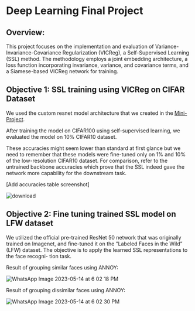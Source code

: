 # Deep Learning Final Project

## Overview:
This project focuses on the implementation and evaluation of
Variance-Invariance-Covariance Regularization (VICReg), a
Self-Supervised Learning (SSL) method. The methodology
employs a joint embedding architecture, a loss function
incorporating invariance, variance, and covariance terms,
and a Siamese-based VICReg network for training.

## Objective 1: SSL training using VICReg on CIFAR Dataset
We used the custom resnet model architecture that we created in the [Mini-Project](https://github.com/shreyjasuja/cifar_10_custom_resnet).

After training the model on CIFAR100 using self-supervised learning, we evaluated the model on 10% CIFAR10 dataset.

These accuracies might seem lower than standard at first glance but we need to remember that these models were fine-tuned only on 1% and 10% of the low-resolution CIFAR10 dataset. 
For comparison, refer to the untrained backbone accuracies which prove that the SSL indeed gave the network more capability for the downstream task.

[Add accuracies table screenshot]

![download](https://github.com/shreyjasuja/vicreg_dl/assets/30201131/0228baeb-859c-49b8-9e4c-74f06e30507c)

## Objective 2: Fine tuning trained SSL model on LFW dataset
We utilized the official pre-trained ResNet 50 network that
was originally trained on Imagenet, and fine-tuned it on the
”Labeled Faces in the Wild” (LFW) dataset. The objective is
to apply the learned SSL representations to the face recogni-
tion task.

Result of grouping similar faces using ANNOY:

![WhatsApp Image 2023-05-14 at 6 02 18 PM](https://github.com/shreyjasuja/vicreg_dl/assets/30201131/feeeb9af-3d76-47f0-a953-d123a7b72a14)

Result of grouping dissimilar faces using ANNOY:

![WhatsApp Image 2023-05-14 at 6 02 30 PM](https://github.com/shreyjasuja/vicreg_dl/assets/30201131/e233ea5f-4cda-4dd8-98f5-ec41e0b36e70)
